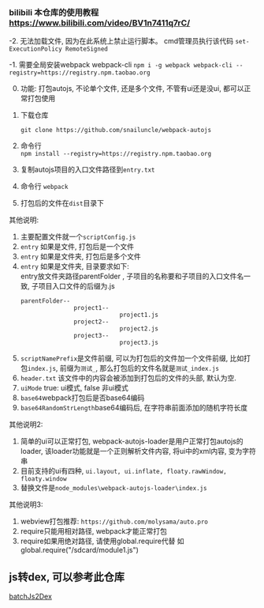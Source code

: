
### bilibili 本仓库的使用教程  https://www.bilibili.com/video/BV1n7411q7rC/

-2. 无法加载文件, 因为在此系统上禁止运行脚本。 cmd管理员执行该代码 `set-ExecutionPolicy RemoteSigned`    

-1. 需要全局安装webpack webpack-cli `npm i -g webpack webpack-cli --registry=https://registry.npm.taobao.org`   

0. 功能: 打包autojs, 不论单个文件, 还是多个文件, 不管有ui还是没ui, 都可以正常打包使用
1. 下载仓库    

    `git clone https://github.com/snailuncle/webpack-autojs`
2. 命令行     
    `npm install --registry=https://registry.npm.taobao.org`
3. 复制autojs项目的入口文件路径到`entry.txt`
4. 命令行 `webpack`
5. 打包后的文件在`dist`目录下

其他说明: 
1. 主要配置文件就一个`scriptConfig.js`
3. `entry` 如果是文件, 打包后是一个文件
4. `entry` 如果是文件夹, 打包后是多个文件
5. `entry` 如果是文件夹, 目录要求如下:     
   entry放文件夹路径parentFolder , 子项目的名称要和子项目的入口文件名一致, 子项目入口文件的后缀为.js
   ```    
   parentFolder--    
                  project1--    
                               project1.js
                  project2--
                               project2.js
                  project3--
                               project3.js
   ```
7. `scriptNamePrefix`是文件前缀, 可以为打包后的文件加一个文件前缀, 比如打包`index.js`, 前缀为`测试_`, 那么打包后的文件名就是`测试_index.js`
8. `header.txt` 该文件中的内容会被添加到打包后的文件的头部, 默认为空.
9. `uiMode` true: ui模式, false 非ui模式
10. `base64`webpack打包后是否base64编码
11. `base64RandomStrLength`base64编码后, 在字符串前面添加的随机字符长度

其他说明2:
1. 简单的ui可以正常打包, webpack-autojs-loader是用户正常打包autojs的loader, 该loader功能就是一个正则解析文件内容, 将ui中的xml内容, 变为字符串
2. 目前支持的ui有四种, ` ui.layout, ui.inflate, floaty.rawWindow, floaty.window `
3. 替换文件是`node_modules\webpack-autojs-loader\index.js`

其他说明3:
1. webview打包推荐: `https://github.com/molysama/auto.pro`
2. require只能用相对路径, webpack才能正常打包
3. require如果用绝对路径, 请使用global.require代替  如global.require("/sdcard/module1.js")

## js转dex, 可以参考此仓库
[batchJs2Dex](https://github.com/snailuncle/batchJs2Dex)
